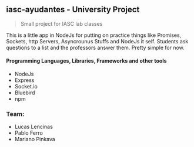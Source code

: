 ## iasc-ayudantes - University Project
 > Small project for IASC lab classes
 
 This is a little app in NodeJs for putting on practice things like Promises, Sockets, http Servers, Asyncrounus Stuffs and NodeJs it self.
 Students ask questions to a list and the professors answer them. Pretty simple for now.
 
#### Programming Languages, Libraries, Frameworks and other tools
 
 - NodeJs
 - Express
 - Socket.io
 - Bluebird
 - npm
 
### Team:
- Lucas Lencinas
- Pablo Ferro
- Mariano Pinkava
